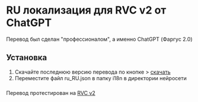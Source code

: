 # RU локализация для RVC v2 от ChatGPT

Перевод был сделан "профессионалом", а именно ChatGPT (Фаргус 2.0)

## Установка
1) Скачайте последнюю версию перевода по кнопке > [скачать](https://github.com/qnezor/rvc-ru_localization/releases)
2) Переместите файл ru_RU.json в папку i18n в директории нейросети

###
Перевод протестирован на [RVC v2](https://docs.google.com/document/d/1KKKE7hoyGXMw-Lg0JWx16R8xz3OfxADjwEYJTqzDO1k)
